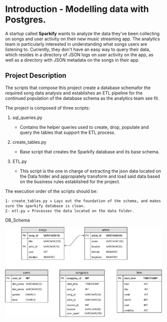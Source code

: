 # Introduction - Modelling data with Postgres.


A startup called **Sparkify** wants to analyze the data they've been collecting on songs and user activity on their new music streaming app. The analytics team is particularly interested in understanding what songs users are listening to. Currently, they don't have an easy way to query their data, which resides in a directory of JSON logs on user activity on the app, as well as a directory with JSON metadata on the songs in their app.

## Project Description

The scripts that compose this project create a database schemafor the required song data analysis and establishes an ETL pipeline for the continued population of the database schema as the analytics team see fit.

The project is composed of three scripts:

1. sql_queries.py

    * Contains the helper queries used to create, drop, populate and query the tables that 
    support the ETL process.

2. create_tables.py

    * Base script that creates the Sparkify database and its base schema.

3. ETL.py

    * This script is the one in charge of extracting the json data located on the Data folder
    and appropiately transform and load said data based on the business rules established for
    the project.

The execution order of the scripts should be:

    1- create_tables.py = Lays out the foundation of the schema, and makes sure the sparkify database is clean.
    2- etl.py = Processes the data located on the data folder.
    

DB_Schema

![Sparkify Schema](./Sparkify_ERD.png)
